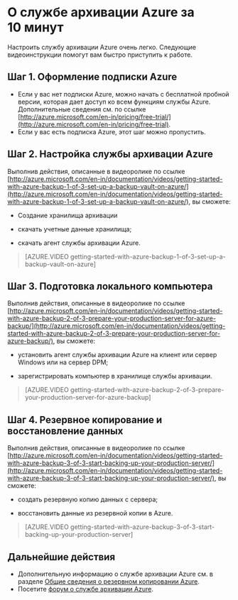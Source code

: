 <properties
	pageTitle="Служба архивации Azure за 10 минут"
	description="Начните работу со службой архивации Azure всего за 10 минут."	
	services="backup"
	documentationCenter=""
	authors="prvijay"
	manager="shreeshd"
	editor=""/>

<tags
	ms.service="backup"
	ms.workload="storage-backup-recovery"
	ms.tgt_pltfrm="na"
	ms.devlang="na"
	ms.topic="get-started-article"
	ms.date="03/26/2015"
	ms.author="prvijay"/>

# О службе архивации Azure за 10 минут
Настроить службу архивации Azure очень легко. Следующие видеоинструкции помогут вам быстро приступить к работе.

## Шаг 1. Оформление подписки Azure
+ Если у вас нет подписки Azure, можно начать с бесплатной пробной версии, которая дает доступ ко всем функциям службы Azure. Дополнительные сведения см. по ссылке [http://azure.microsoft.com/en-in/pricing/free-trial/](http://azure.microsoft.com/en-in/pricing/free-trial).
+ Если у вас есть подписка Azure, этот шаг можно пропустить.

## Шаг 2. Настройка службы архивации Azure
Выполнив действия, описанные в видеоролике по ссылке [http://azure.microsoft.com/en-in/documentation/videos/getting-started-with-azure-backup-1-of-3-set-up-a-backup-vault-on-azure/](http://azure.microsoft.com/en-in/documentation/videos/getting-started-with-azure-backup-1-of-3-set-up-a-backup-vault-on-azure/), вы сможете:

+	Создание хранилища архивации

+	скачать учетные данные хранилища;

+	скачать агент службы архивации Azure.

> [AZURE.VIDEO getting-started-with-azure-backup-1-of-3-set-up-a-backup-vault-on-azure]

## Шаг 3. Подготовка локального компьютера
Выполнив действия, описанные в видеоролике по ссылке [http://azure.microsoft.com/en-in/documentation/videos/getting-started-with-azure-backup-2-of-3-prepare-your-production-server-for-azure-backup/](http://azure.microsoft.com/en-in/documentation/videos/getting-started-with-azure-backup-2-of-3-prepare-your-production-server-for-azure-backup/), вы сможете:

+ установить агент службы архивации Azure на клиент или сервер Windows или на сервер DPM;

+ зарегистрировать компьютер в хранилище службы архивации.


> [AZURE.VIDEO getting-started-with-azure-backup-2-of-3-prepare-your-production-server-for-azure-backup]

## Шаг 4. Резервное копирование и восстановление данных
Выполнив действия, описанные в видеоролике по ссылке [http://azure.microsoft.com/en-in/documentation/videos/getting-started-with-azure-backup-3-of-3-start-backing-up-your-production-server/](http://azure.microsoft.com/en-in/documentation/videos/getting-started-with-azure-backup-3-of-3-start-backing-up-your-production-server/), вы сможете:

+ создать резервную копию данных с сервера;

+ восстановить данные из резервной копии в Azure.

> [AZURE.VIDEO getting-started-with-azure-backup-3-of-3-start-backing-up-your-production-server]

## Дальнейшие действия
+ Дополнительную информацию о службе архивации Azure см. в разделе [Общие сведения о резервном копировании Azure](http://go.microsoft.com/fwlink/p/?LinkId=222425).
+ Посетите [форум о службе архивации Azure](http://go.microsoft.com/fwlink/p/?LinkId=290933).

<!---HONumber=GIT-SubDir-->